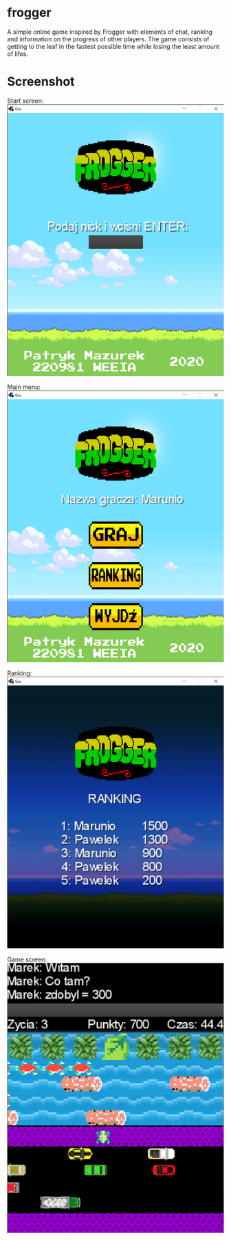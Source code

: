 # frogger
A simple online game inspired by Frogger with elements of chat, ranking and information on the progress of other players. The game consists of getting to the leaf in the fastest possible time while losing the least amount of lifes.

# Screenshot
Start screen:
![](/IMAGE/sc2.png)

Main menu:
![](/IMAGE/sc3.png)

Ranking:
![](/IMAGE/sc4.png)

Game screen:
![](/IMAGE/Gra_frogger.png)
